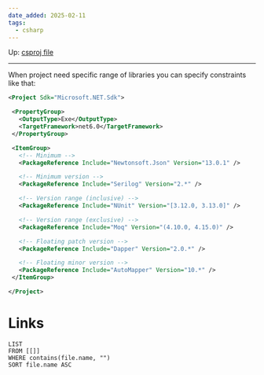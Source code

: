 ```yaml
---
date_added: 2025-02-11
tags:
  - csharp
---
```

Up: [csproj file](csproj%20file.md)
___
When project need specific range of libraries you can specify constraints like that:

 ```xml
 <Project Sdk="Microsoft.NET.Sdk">

  <PropertyGroup>
    <OutputType>Exe</OutputType>
    <TargetFramework>net6.0</TargetFramework>
  </PropertyGroup>

  <ItemGroup>
    <!-- Minimum -->
    <PackageReference Include="Newtonsoft.Json" Version="13.0.1" />

    <!-- Minimum version -->
    <PackageReference Include="Serilog" Version="2.*" />

    <!-- Version range (inclusive) -->
    <PackageReference Include="NUnit" Version="[3.12.0, 3.13.0]" />

    <!-- Version range (exclusive) -->
    <PackageReference Include="Moq" Version="(4.10.0, 4.15.0)" />

    <!-- Floating patch version -->
    <PackageReference Include="Dapper" Version="2.0.*" />

    <!-- Floating minor version -->
    <PackageReference Include="AutoMapper" Version="10.*" />
  </ItemGroup>

</Project>
```
# Links
```dataview
LIST
FROM [[]]
WHERE contains(file.name, "")
SORT file.name ASC
```
